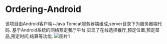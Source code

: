 # Ordering-Android
该项目由Android客户端+Java Tomcat服务器端组成,server目录下为服务器端代码.
基于Android系统的网络预定餐厅平台.实现了在线选择餐厅,预定位置,预定菜品,预定时间,结算等功能.
![图片1](https://github.com/nosleeps/Ordering-Android/raw/master/img/p1.png)

